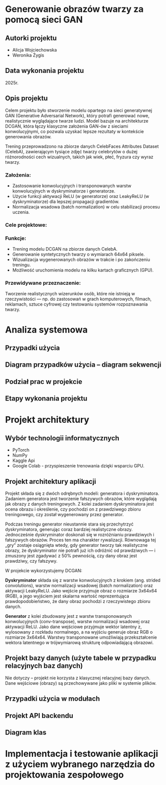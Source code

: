 # Generowanie obrazów twarzy za pomocą sieci GAN

## Autorki projektu
- Alicja Wojciechowska
- Weronika Żygis
## Data wykonania projektu
2025r.

## Opis projektu
Celem projektu było stworzenie modelu opartego na sieci generatywnej GAN (Generative Adversarial Network), który potrafi generować nowe, realistycznie wyglądające twarze ludzi.  Model bazuje na architekturze DCGAN, która łączy klasyczne założenia GAN-ów z sieciami konwolucyjnymi, co pozwala uzyskać lepsze rezultaty w kontekście generowania obrazów.

Trening przeprowadzono na zbiorze danych CelebFaces Attributes Dataset (CelebA), zawierającym tysiące zdjęć twarzy celebrytów o dużej różnorodności cech wizualnych, takich jak wiek, płeć, fryzura czy wyraz twarzy.

### Założenia:
- Zastosowanie konwolucyjnych i transponowanych warstw konwolucyjnych w dyskryminatorze i generatorze.
- Użycie funkcji aktywacji ReLU (w generatorze) oraz LeakyReLU (w dyskryminatorze) dla lepszej propagacji gradientów.
- Normalizacja wsadowa (batch normalization) w celu stabilizacji procesu uczenia.

### Cele projektowe:

### Funkcje:
- Trening modelu DCGAN na zbiorze danych CelebA.
- Generowanie syntetycznych twarzy o wymiarach 64x64 piksele.
- Wizualizacja wygenerowanych obrazów w trakcie i po zakończeniu treningu.
- Możliwość uruchomienia modelu na kilku kartach graficznych (GPU).

### Przewidywane przeznaczenie:
Tworzenie realistycznych wizerunków osób, które nie istnieją w rzeczywistości — np. do zastosowań w grach komputerowych, filmach, reklamach, sztuce cyfrowej czy testowaniu systemów rozpoznawania twarzy.

# Analiza systemowa

## Przypadki użycia
## Diagram przypadków użycia – diagram sekwencji
## Podział prac w projekcie
## Etapy wykonania projektu

# Projekt architektury

## Wybór technologii informatycznych
- PyTorch 
- NumPy
- Kaggle Api
- Google Colab - przyspieszenie trenowania dzięki wsparciu GPU.

## Projekt architektury aplikacji
Projekt składa się z dwóch odrębnych modeli: generatora i dyskryminatora. Zadaniem generatora jest tworzenie fałszywych obrazów, które wyglądają jak obrazy z danych treningowych. Z kolei zadaniem dyskryminatora jest ocena obrazu i określenie, czy pochodzi on z prawdziwego zbioru treningowego, czy został wygenerowany przez generator.

Podczas treningu generator nieustannie stara się przechytrzyć dyskryminatora, generując coraz bardziej realistyczne obrazy. Jednocześnie dyskryminator doskonali się w rozróżnianiu prawdziwych i fałszywych obrazów. Proces ten ma charakter rywalizacji. Równowaga tej „gry” zostaje osiągnięta wtedy, gdy generator tworzy tak realistyczne obrazy, że dyskryminator nie potrafi już ich odróżnić od prawdziwych — i zmuszony jest zgadywać z 50% pewnością, czy dany obraz jest prawdziwy, czy fałszywy.

W projekcie wykorzystujemy DCGAN:

**Dyskryminator** składa się z warstw konwolucyjnych z krokiem (ang. strided convolutions), warstw normalizacji wsadowej (batch normalization) oraz aktywacji LeakyReLU. Jako wejście przyjmuje obraz o rozmiarze 3x64x64 (RGB), a jego wyjściem jest skalarna wartość reprezentująca prawdopodobieństwo, że dany obraz pochodzi z rzeczywistego zbioru danych.

**Generator** z kolei zbudowany jest z warstw transponowanych konwolucyjnych (conv-transpose), warstw normalizacji wsadowej oraz aktywacji ReLU. Jako dane wejściowe przyjmuje wektor latentny z, wylosowany z rozkładu normalnego, a na wyjściu generuje obraz RGB o rozmiarze 3x64x64. Warstwy transponowane umożliwiają przekształcenie wektora latentnego w trójwymiarową strukturę odpowiadającą obrazowi.



## Projekt bazy danych (użyte tabele w przypadku relacyjnych baz danych)
Nie dotyczy – projekt nie korzysta z klasycznej relacyjnej bazy danych. Dane wejściowe (obrazy) są przechowywane jako pliki w systemie plików.

## Przypadki użycia w modułach
## Projekt API backendu
## Diagram klas

# Implementacja i testowanie aplikacji z użyciem wybranego narzędzia do projektowania zespołowego


  
